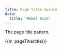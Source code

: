 ```yaml
---
title: Page title module
data:
  title: 'Rebel Scum'
---
```

The page title pattern.

{{m_pageTitle(title)}}